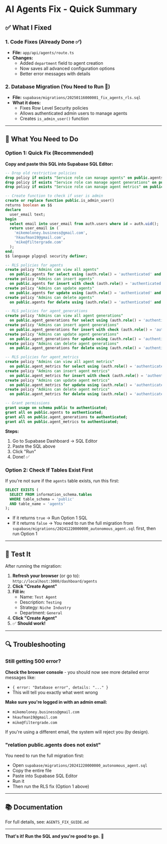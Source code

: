 # AI Agents Fix - Quick Summary

## ✅ **What I Fixed**

### 1. Code Fixes (Already Done ✅)
- **File:** `app/api/agents/route.ts`
- **Changes:**
  - Added `department` field to agent creation
  - Now saves all advanced configuration options
  - Better error messages with details

### 2. Database Migration (You Need to Run 🔄)
- **File:** `supabase/migrations/20250116000001_fix_agents_rls.sql`
- **What it does:**
  - Fixes Row Level Security policies
  - Allows authenticated admin users to manage agents
  - Creates `is_admin_user()` function

---

## 🎯 **What You Need to Do**

### Option 1: Quick Fix (Recommended)

**Copy and paste this SQL into Supabase SQL Editor:**

```sql
-- Drop old restrictive policies
drop policy if exists "Service role can manage agents" on public.agents;
drop policy if exists "Service role can manage agent generations" on public.agent_generations;
drop policy if exists "Service role can manage agent metrics" on public.agent_metrics;

-- Create function to check if user is admin
create or replace function public.is_admin_user()
returns boolean as $$
declare
  user_email text;
begin
  select email into user_email from auth.users where id = auth.uid();
  return user_email in (
    'mikemoloney.business@gmail.com',
    'hkaufman19@gmail.com',
    'mike@filtergrade.com'
  );
end;
$$ language plpgsql security definer;

-- RLS policies for agents
create policy "Admins can view all agents"
  on public.agents for select using (auth.role() = 'authenticated' and public.is_admin_user());
create policy "Admins can insert agents"
  on public.agents for insert with check (auth.role() = 'authenticated' and public.is_admin_user());
create policy "Admins can update agents"
  on public.agents for update using (auth.role() = 'authenticated' and public.is_admin_user());
create policy "Admins can delete agents"
  on public.agents for delete using (auth.role() = 'authenticated' and public.is_admin_user());

-- RLS policies for agent_generations
create policy "Admins can view all agent generations"
  on public.agent_generations for select using (auth.role() = 'authenticated' and public.is_admin_user());
create policy "Admins can insert agent generations"
  on public.agent_generations for insert with check (auth.role() = 'authenticated' and public.is_admin_user());
create policy "Admins can update agent generations"
  on public.agent_generations for update using (auth.role() = 'authenticated' and public.is_admin_user());
create policy "Admins can delete agent generations"
  on public.agent_generations for delete using (auth.role() = 'authenticated' and public.is_admin_user());

-- RLS policies for agent_metrics
create policy "Admins can view all agent metrics"
  on public.agent_metrics for select using (auth.role() = 'authenticated' and public.is_admin_user());
create policy "Admins can insert agent metrics"
  on public.agent_metrics for insert with check (auth.role() = 'authenticated' and public.is_admin_user());
create policy "Admins can update agent metrics"
  on public.agent_metrics for update using (auth.role() = 'authenticated' and public.is_admin_user());
create policy "Admins can delete agent metrics"
  on public.agent_metrics for delete using (auth.role() = 'authenticated' and public.is_admin_user());

-- Grant permissions
grant usage on schema public to authenticated;
grant all on public.agents to authenticated;
grant all on public.agent_generations to authenticated;
grant all on public.agent_metrics to authenticated;
```

**Steps:**
1. Go to Supabase Dashboard → SQL Editor
2. Paste the SQL above
3. Click "Run"
4. Done! ✅

### Option 2: Check If Tables Exist First

If you're not sure if the `agents` table exists, run this first:

```sql
SELECT EXISTS (
  SELECT FROM information_schema.tables 
  WHERE table_schema = 'public' 
  AND table_name = 'agents'
);
```

- If it returns `true` → Run Option 1 SQL
- If it returns `false` → You need to run the full migration from `supabase/migrations/20241220000000_autonomous_agent.sql` first, then run Option 1

---

## 🧪 **Test It**

After running the migration:

1. **Refresh your browser** (or go to): `http://localhost:3000/dashboard/agents`
2. **Click "Create Agent"**
3. **Fill in:**
   - Name: `Test Agent`
   - Description: `Testing`
   - Strategy: `Niche Industry`
   - Department: `General`
4. **Click "Create Agent"**
5. ✅ **Should work!**

---

## 🔍 **Troubleshooting**

### Still getting 500 error?

**Check the browser console** - you should now see more detailed error messages like:
- `{ error: "Database error", details: "..." }`
- This will tell you exactly what went wrong

**Make sure you're logged in with an admin email:**
- `mikemoloney.business@gmail.com`
- `hkaufman19@gmail.com`
- `mike@filtergrade.com`

If you're using a different email, the system will reject you (by design).

### "relation public.agents does not exist"

You need to run the full migration first:
- Open `supabase/migrations/20241220000000_autonomous_agent.sql`
- Copy the entire file
- Paste into Supabase SQL Editor
- Run it
- Then run the RLS fix (Option 1 above)

---

## 📚 **Documentation**

For full details, see: `AGENTS_FIX_GUIDE.md`

---

**That's it! Run the SQL and you're good to go.** 🚀


